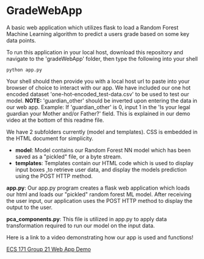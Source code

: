 # GradeWebApp
A basic web application which utilizes flask to load a Random Forest Machine Learning algorithm to predict a users grade based on some key data points. 

To run this application in your local host, download this repository and navigate to the 'gradeWebApp' folder, then type the following into your shell
```
python app.py
```
Your shell should then provide you with a local host url to paste into your browser of choice to interact with our app. We have included our one hot encoded dataset 'one-hot-encoded_test-data.csv' to be used to test our model. **NOTE:** 'guardian_other' should be inverted upon entering the data in our web app. Example: If 'guardian_other' is 0, input 1 in the 'Is your legal guardian your Mother and/or Father?' field. This is explained in our demo video at the bottom of this readme file.


We have 2 subfolders currently (model and templates). CSS is embedded in the HTML document for simplicity.
- **model**: Model contains our Random Forest NN model which has been saved as a "pickled" file, or a byte stream.
- **templates**: Templates contain our HTML code which is used to display input boxes ,to retrieve user data, and display the models prediction using the POST HTTP method.

**app.py**: Our app.py program creates a flask web application which loads our html and loads our "pickled" random forest ML model. After receiving the user input, our application uses the POST HTTP method to display the output to the user.

**pca_components.py**: This file is utilized in app.py to apply data transformation required to run our model on the input data.

Here is a link to a video demonstrating how our app is used and functions!

[ECS 171 Group 21 Web App Demo](https://www.youtube.com/watch?v=KV83YQVV7es)
